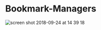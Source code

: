 # Bookmark-Managers

![screen shot 2018-09-24 at 14 39 18](https://user-images.githubusercontent.com/41509062/45955487-f7d47480-c007-11e8-99ec-5b07282e30ee.png)
